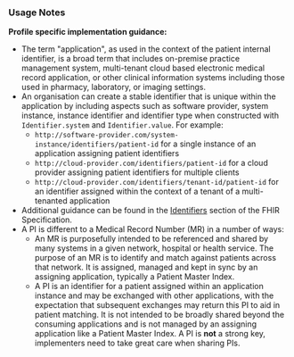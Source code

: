### Usage Notes

**Profile specific implementation guidance:**

- The term "application", as used in the context of the patient internal identifier, is a broad term that includes on-premise practice management system, multi-tenant cloud based electronic medical record application, or other clinical information systems including those used in pharmacy, laboratory, or imaging settings.
- An organisation can create a stable identifier that is unique within the application by including aspects such as software provider, system instance, instance identifier and identifier type when constructed with `Identifier.system` and `Identifier.value`.  For example:
   - `http://software-provider.com/system-instance/identifiers/patient-id` for a single instance of an application assigning patient identifiers
   - `http://cloud-provider.com/identifiers/patient-id` for a cloud provider assigning patient identifiers for multiple clients
   - `http://cloud-provider.com/identifiers/tenant-id/patient-id` for an identifier assigned within the context of a tenant of a multi-tenanted application
- Additional guidance can be found in the [Identifiers](https://hl7.org/fhir/R4/datatypes.html#Identifier) section of the FHIR Specification.
- A PI is different to a Medical Record Number (MR) in a number of ways:
  - An MR is purposefully intended to be referenced and shared by many systems in a given network, hospital or health service. The purpose of an MR is to identify and match against patients across that network. It is assigned, managed and kept in sync by an assigning application, typically a Patient Master Index. 
  - A PI is an identifier for a patient assigned within an application instance and may be exchanged with other applications, with the expectation that subsequent exchanges may return this PI to aid in patient matching. It is not intended to be broadly shared beyond the consuming applications and is not managed by an assigning application like a Patient Master Index. A PI is **not** a strong key, implementers need to take great care when sharing PIs.


 